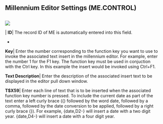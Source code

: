 ## Millennium Editor Settings (ME.CONTROL)
<PageHeader />

##

![](./ME-CONTROL-1.jpg)

| **ID**|  The record ID of ME is automatically entered into this field.

-  
**Key**|  Enter the number corresponding to the function key you want to use
to invoke the associated text insert in the millennium editor. For example,
enter the number 1 for the F1 key. The function key must be used in conjuction
with the Ctrl key. In this example the insert would be invoked using Ctrl+F1.

**Text Description**|  Enter the description of the associated insert text to
be displayed in the editor pull down window.

**T$X59**|  Enter each line of text that is to be inserted when the associated
function key number is pressed. To include the current date as part of the
text enter a left curly brace ({) followed by the word date, followed by a
comma, followed by the date conversion to be applied, followed by a right
curly brace (}). For example, {date,D2-} will insert a date with a two digit
year. {date,D4-} will insert a date with a four digit year.


<badge text= "Version 8.10.57 " vertical="middle" />

<PageFooter />
